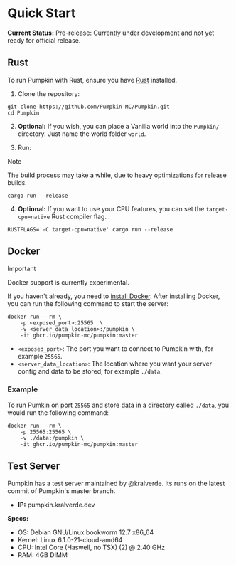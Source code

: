 # Quick Start

**Current Status:**
Pre-release: Currently under development and not yet ready for official release.

## Rust

To run Pumpkin with Rust, ensure you have [Rust](https://www.rust-lang.org/tools/install) installed.

1. Clone the repository:
```shell
git clone https://github.com/Pumpkin-MC/Pumpkin.git
cd Pumpkin
```

2. **Optional:** If you wish, you can place a Vanilla world into the `Pumpkin/` directory. Just name the world folder `world`.

3. Run:

> [!NOTE]
> The build process may take a while, due to heavy optimizations for release builds.

```shell
cargo run --release
```

4. **Optional:** If you want to use your CPU features, you can set the `target-cpu=native` Rust compiler flag.
```shell
RUSTFLAGS='-C target-cpu=native' cargo run --release
```

## Docker

> [!IMPORTANT]
> Docker support is currently experimental.

If you haven't already, you need to [install Docker](https://docs.docker.com/engine/install/). After installing Docker, you can run the following command to start the server:

```shell
docker run --rm \
    -p <exposed_port>:25565  \
    -v <server_data_location>:/pumpkin \
    -it ghcr.io/pumpkin-mc/pumpkin:master
```

- `<exposed_port>`: The port you want to connect to Pumpkin with, for example `25565`.
- `<server_data_location>`: The location where you want your server config and data to be stored, for example `./data`.

### Example 

To run Pumkin on port `25565` and store data in a directory called `./data`, you would run the following command:
```shell
docker run --rm \
    -p 25565:25565 \
    -v ./data:/pumpkin \
    -it ghcr.io/pumpkin-mc/pumpkin:master
```

## Test Server
Pumpkin has a test server maintained by @kralverde. Its runs on the latest commit of Pumpkin's master branch.

- **IP:** pumpkin.kralverde.dev

**Specs:**
- OS: Debian GNU/Linux bookworm 12.7 x86_64
- Kernel: Linux 6.1.0-21-cloud-amd64
- CPU: Intel Core (Haswell, no TSX) (2) @ 2.40 GHz
- RAM: 4GB DIMM